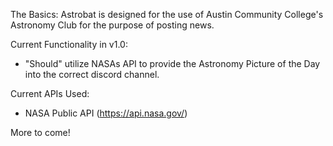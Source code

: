 The Basics:
Astrobat is designed for the use of Austin Community College's Astronomy Club for the purpose of posting news. 

Current Functionality in v1.0:
- "Should" utilize NASAs API to provide the Astronomy Picture of the Day into the correct discord channel.

Current APIs Used:
- NASA Public API (https://api.nasa.gov/)

More to come!
